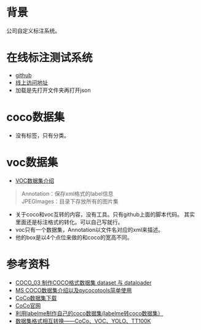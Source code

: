 # 背景
公司自定义标注系统。

# 在线标注测试系统
- [github](https://github.com/NaturalIntelligence/imglab)
- [线上访问地址](https://solothought.com/imglab/)
- 加载是先打开文件夹再打开json

# coco数据集
- 没有标签，只有分类。


# voc数据集
- [VOC数据集介绍](https://blog.csdn.net/haru_x/article/details/130245528)
> Annotation：保存xml格式的label信息  
> JPEGImages：目录下存放所有的图片集  
- 关于coco和voc互转的内容，没有工具。只有github上面的脚本代码。 其实里面还是标注格式的转化。可以自己写就行。
- voc只有一个数据集，Annotation以文件名对应的xml来描述。
- 他的box是以4个点位来做的和coco的宽高不同。

# 参考资料
- [COCO_03 制作COCO格式数据集 dataset 与 dataloader](https://blog.csdn.net/qq_44776065/article/details/128698022)
- [MS COCO数据集介绍以及pycocotools简单使用](https://blog.csdn.net/qq_37541097/article/details/113247318)
- [CoCo数据集下载](https://blog.csdn.net/ji_meng/article/details/124959983)
- [CoCo官网](https://cocodataset.org/#download)
- [利用labelme制作自己的coco数据集(labelme转coco数据集）](https://blog.csdn.net/u012254599/article/details/128870693)
- [数据集格式相互转换——CoCo、VOC、YOLO、TT100K](https://blog.csdn.net/qq_37346140/article/details/127580379)

